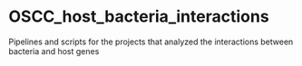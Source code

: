 # OSCC_host_bacteria_interactions
Pipelines and scripts for the projects that analyzed the interactions between bacteria and host genes
